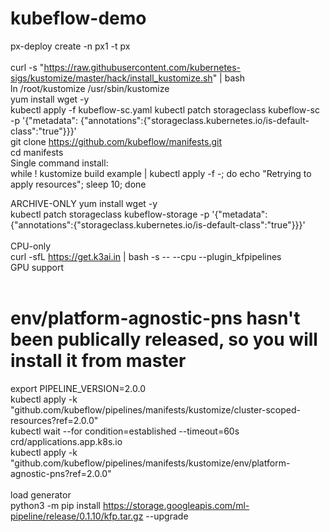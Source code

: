 # kubeflow-demo


px-deploy create -n px1 -t px</br>
</br>
curl -s "https://raw.githubusercontent.com/kubernetes-sigs/kustomize/master/hack/install_kustomize.sh"  | bash</br>
ln /root/kustomize /usr/sbin/kustomize</br>
yum install wget -y</br>
kubectl apply -f kubeflow-sc.yaml
kubectl patch storageclass kubeflow-sc -p '{"metadata": {"annotations":{"storageclass.kubernetes.io/is-default-class":"true"}}}'</br>
git clone https://github.com/kubeflow/manifests.git</br>
cd manifests</br>
Single command install:</br>
while ! kustomize build example | kubectl apply -f -; do echo "Retrying to apply resources"; sleep 10; done</br>


ARCHIVE-ONLY
yum install wget -y</br>
kubectl patch storageclass kubeflow-storage -p '{"metadata": {"annotations":{"storageclass.kubernetes.io/is-default-class":"true"}}}'</br>
</br>
CPU-only</br>
curl -sfL https://get.k3ai.in | bash -s -- --cpu --plugin_kfpipelines</br>
GPU support</br>
</br>
# env/platform-agnostic-pns hasn't been publically released, so you will install it from master</br>
export PIPELINE_VERSION=2.0.0</br>
kubectl apply -k "github.com/kubeflow/pipelines/manifests/kustomize/cluster-scoped-resources?ref=2.0.0"</br>
kubectl wait --for condition=established --timeout=60s crd/applications.app.k8s.io</br>
kubectl apply -k "github.com/kubeflow/pipelines/manifests/kustomize/env/platform-agnostic-pns?ref=2.0.0"</br>
</br>
load generator</br>
python3 -m pip install https://storage.googleapis.com/ml-pipeline/release/0.1.10/kfp.tar.gz --upgrade</br>
</br>

